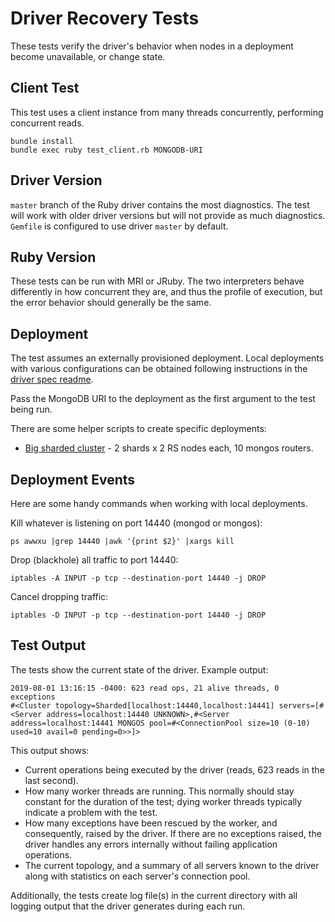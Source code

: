 # Driver Recovery Tests

These tests verify the driver's behavior when nodes in a deployment become
unavailable, or change state.

## Client Test

This test uses a client instance from many threads concurrently, performing
concurrent reads.

    bundle install
    bundle exec ruby test_client.rb MONGODB-URI

## Driver Version

`master` branch of the Ruby driver contains the most diagnostics. The test
will work with older driver versions but will not provide as much diagnostics.
`Gemfile` is configured to use driver `master` by default.

## Ruby Version

These tests can be run with MRI or JRuby. The two interpreters behave
differently in how concurrent they are, and thus the profile of execution,
but the error behavior should generally be the same.

## Deployment

The test assumes an externally provisioned deployment. Local deployments with
various configurations can be obtained following instructions in the
[driver spec readme](https://github.com/mongodb/mongo-ruby-driver/blob/master/spec/README.md).

Pass the MongoDB URI to the deployment as the first argument to the test being
run.

There are some helper scripts to create specific deployments:

- [Big sharded cluster](https://github.com/p-mongo/dev/blob/master/script/launch-4.4-sharded-big) -
2 shards x 2 RS nodes each, 10 mongos routers.

## Deployment Events

Here are some handy commands when working with local deployments.

Kill whatever is listening on port 14440 (mongod or mongos):

    ps awwxu |grep 14440 |awk '{print $2}' |xargs kill

Drop (blackhole) all traffic to port 14440:

    iptables -A INPUT -p tcp --destination-port 14440 -j DROP

Cancel dropping traffic:

    iptables -D INPUT -p tcp --destination-port 14440 -j DROP

## Test Output

The tests show the current state of the driver. Example output:

    2019-08-01 13:16:15 -0400: 623 read ops, 21 alive threads, 0 exceptions
    #<Cluster topology=Sharded[localhost:14440,localhost:14441] servers=[#<Server address=localhost:14440 UNKNOWN>,#<Server address=localhost:14441 MONGOS pool=#<ConnectionPool size=10 (0-10) used=10 avail=0 pending=0>>]>

This output shows:

- Current operations being executed by the driver (reads, 623 reads in the last
second).
- How many worker threads are running. This normally should stay constant for
the duration of the test; dying worker threads typically indicate a problem
with the test.
- How many exceptions have been rescued by the worker, and consequently,
raised by the driver. If there are no exceptions raised, the driver handles
any errors internally without failing application operations.
- The current topology, and a summary of all servers known to the driver along
with statistics on each server's connection pool.

Additionally, the tests create log file(s) in the current directory with all
logging output that the driver generates during each run.
